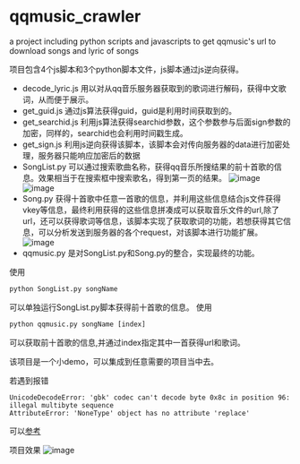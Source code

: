 # qqmusic_crawler
a project including python scripts and javascripts to get qqmusic's url to download songs and lyric of songs

项目包含4个js脚本和3个python脚本文件，js脚本通过js逆向获得。
* decode_lyric.js
  用以对从qq音乐服务器获取到的歌词进行解码，获得中文歌词，从而便于展示。
* get_guid.js
  通过js算法获得guid，guid是利用时间获取到的。
* get_searchid.js
  利用js算法获得searchid参数，这个参数参与后面sign参数的加密，同样的，searchid也会利用时间戳生成。
* get_sign.js
  利用js逆向获得该脚本，该脚本会对传向服务器的data进行加密处理，服务器只能响应加密后的数据
* SongList.py
  可以通过搜索歌曲名称，获得qq音乐所搜结果的前十首歌的信息。效果相当于在搜索框中搜索歌名，得到第一页的结果。
  ![image](https://github.com/ljl20010215/qqmusic_crawler/assets/59340055/e20e6d89-896f-48b2-8571-7d1720def0bb)
  ![image](https://github.com/ljl20010215/qqmusic_crawler/assets/59340055/bcd15a86-8bd1-43ba-8674-77ee8c1c0fcb)
* Song.py
  获得十首歌中任意一首歌的信息，并利用这些信息结合js文件获得vkey等信息，最终利用获得的这些信息拼凑成可以获取音乐文件的url,除了url，还可以获得歌词等信息，该脚本实现了获取歌词的功能，若想获得其它信息，可以分析发送到服务器的各个request，对该脚本进行功能扩展。
  ![image](https://github.com/ljl20010215/qqmusic_crawler/assets/59340055/57368604-abe4-4120-a632-da527c6efa79)
* qqmusic.py
  是对SongList.py和Song.py的整合，实现最终的功能。

使用
```python
python SongList.py songName
```
可以单独运行SongList.py脚本获得前十首歌的信息。
使用
```python
python qqmusic.py songName [index]
```
可以获取前十首歌的信息,并通过index指定其中一首获得url和歌词。

该项目是一个小demo，可以集成到任意需要的项目当中去。

若遇到报错
```
UnicodeDecodeError: 'gbk' codec can't decode byte 0x8c in position 96: illegal multibyte sequence
AttributeError: 'NoneType' object has no attribute 'replace'
```
可以[参考](https://www.cnblogs.com/yusilu-2653144/p/16626661.html)

项目效果
![image](https://github.com/ljl20010215/qqmusic_crawler/assets/59340055/48370641-daf4-40b8-b66f-21246cfe7689)
